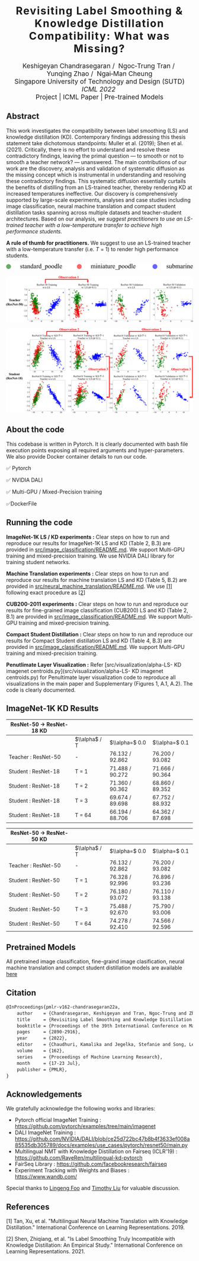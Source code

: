 <h1 align='center' style="text-align:center; font-weight:bold; font-size:2.0em;letter-spacing:2.0px;">
                Revisiting Label Smoothing & Knowledge Distillation</br>Compatibility: What was Missing?</h1>
<p align='center' style="text-align:center;font-size:1.25em;">
    <a href="https://keshik6.github.io/" target="_blank" style="text-decoration: none;">Keshigeyan&nbsp;Chandrasegaran</a>&nbsp;/&nbsp;
    <a href="https://scholar.google.com/citations?hl=en&user=9SE3GYMAAAAJ" target="_blank" style="text-decoration: none;">Ngoc&#8209;Trung&nbsp;Tran</a>&nbsp;/&nbsp;
    <a href="https://scholar.google.com/citations?user=CCutiMUAAAAJ&hl=en" target="_blank" style="text-decoration: none;">Yunqing&nbsp;Zhao</a>&nbsp;/&nbsp;
    <a href="https://sites.google.com/site/mancheung0407/" target="_blank" style="text-decoration: none;">Ngai&#8209;Man&nbsp;Cheung</a></br>
Singapore University of Technology and Design (SUTD)<br/>
<em>ICML&nbsp;2022&nbsp;</br></em>
<a href="https://keshik6.github.io/revisiting-ls-kd-compatibility/" title="Project" target="_blank" rel="nofollow" style="text-decoration: none;">Project</a> |
<a href="https://arxiv.org/abs/2206.14532" title="ICML Paper" target="_blank" rel="nofollow" style="text-decoration: none;">ICML Paper</a> |
<a href="https://drive.google.com/drive/folders/1GwqXRVYBpKGolNh2OLEzWUdOHx2XQ6G2?usp=sharing" title="Pre-trained Models" target="_blank" rel="nofollow" style="text-decoration: none;">Pre-trained Models</a>
</p>


## Abstract

This work investigates the compatibility between label smoothing (LS) and knowledge distillation (KD). Contemporary findings addressing this thesis statement take dichotomous standpoints: Muller et al. (2019); Shen et al. (2021). Critically, there is no effort to understand and resolve these contradictory findings, leaving the primal question — to smooth or not to smooth a teacher network? — unanswered. The main contributions of our work are the discovery, analysis and validation of systematic diffusion as the missing concept which is instrumental in understanding and resolving these contradictory findings. This systematic diffusion essentially curtails the benefits of distilling from an LS-trained teacher, thereby rendering KD at increased temperatures ineffective. Our discovery is comprehensively supported by large-scale experiments, analyses and case studies including image classification, neural machine translation and compact student distillation tasks spanning across multiple datasets and teacher-student architectures. Based on our analysis, <em>we suggest practitioners to use an LS-trained teacher with a low-temperature transfer to achieve high performance students.</em>

**A rule of thumb for practitioners.** We suggest to use an LS-trained teacher with a low-temperature transfer (i.e. *T* = 1) to render high performance students.

![](./assets/legend.png)

![](./assets/teacher.png)

![](./assets/student.png)


## About the code
This codebase is written in Pytorch. It is clearly documented with bash file execution points exposing all required arguments and hyper-parameters. We also provide Docker container details to run our code. 

:white_check_mark: Pytorch

:white_check_mark: ​NVIDIA DALI

:white_check_mark: ​Multi-GPU / Mixed-Precision training

:white_check_mark: ​DockerFile



## Running the code

**ImageNet-1K LS / KD experiments  :** Clear steps on how to run and reproduce our results for ImageNet-1K LS and KD (Table 2, B.3) are provided in [src/image_classification/README.md](src/image_classification/README.md). We support Multi-GPU training and mixed-precision training. We use NVIDIA DALI library for training student networks.

**Machine Translation experiments  :** Clear steps on how to run and reproduce our results for machine translation LS and KD (Table 5, B.2) are provided in [src/neural_machine_translation/README.md](src/neural_machine_translation/README.md). We use [[1]](#1) following exact procedure as [[2]](#2)

**CUB200-2011 experiments  :** Clear steps on how to run and reproduce our results for fine-grained image classification (CUB200) LS and KD (Table 2, B.1) are provided in [src/image_classification/README.md](src/image_classification/README.md). We support Multi-GPU training and mixed-precision training.

**Compact Student Distillation :** Clear steps on how to run and reproduce our results for Compact Student distillation LS and KD (Table 4, B.3) are provided in [src/image_classification/README.md](src/image_classification/README.md). We support Multi-GPU training and mixed-precision training.

**Penutlimate Layer Visualization :** Refer [src/visualization/alpha-LS- KD imagenet centroids.py](src/visualization/alpha-LS- KD imagenet centroids.py) for Penultimate layer visualization code to reproduce all visualizations in the main paper and Supplementary (Figures 1, A.1, A.2). The code is clearly documented.


## ImageNet-1K KD Results

| ResNet-50 &rarr; ResNet-18 KD |               |                 |                 |
| ------------------------- | ------------- | --------------- | --------------- |
|                           | $\\alpha$ / T | $\\alpha=$ 0.0  | $\\alpha=$ 0.1  |
| Teacher : ResNet-50       | \-            | 76.132 / 92.862 | 76.200 / 93.082 |
| Student : ResNet-18       | T = 1         | 71.488 / 90.272 | 71.666 / 90.364 |
| Student : ResNet-18       | T = 2         | 71.360 / 90.362 | 68.860 / 89.352 |
| Student : ResNet-18       | T = 3         | 69.674 / 89.698 | 67.752 / 88.932 |
| Student : ResNet-18       | T = 64        | 66.194 / 88.706 | 64.362 / 87.698 |


| ResNet-50 &rarr; ResNet-50 KD |               |                 |                 |
| ------------------------- | ------------- | --------------- | --------------- |
|                           | $\\alpha$ / T | $\\alpha=$ 0.0  | $\\alpha=$ 0.1  |
| Teacher : ResNet-50       | \-            | 76.132 / 92.862 | 76.200 / 93.082 |
| Student : ResNet-50       | T = 1         | 76.328 / 92.996 | 76.896 / 93.236 |
| Student : ResNet-50       | T = 2         | 76.180 / 93.072 | 76.110 / 93.138 |
| Student : ResNet-50       | T = 3         | 75.488 / 92.670 | 75.790 / 93.006 |
| Student : ResNet-50       | T = 64        | 74.278 / 92.410 | 74.566 / 92.596 |


## Pretrained Models

All pretrained image classification, fine-graind image clasification, neural machine translation and compct student distillation models are available [here](https://drive.google.com/drive/folders/1GwqXRVYBpKGolNh2OLEzWUdOHx2XQ6G2?usp=sharing)




## Citation

```markdown
@InProceedings{pmlr-v162-chandrasegaran22a,
    author    = {Chandrasegaran, Keshigeyan and Tran, Ngoc-Trung and Zhao, Yunqing and Cheung, Ngai-Man},
    title     = {Revisiting Label Smoothing and Knowledge Distillation Compatibility: What was Missing?},
    booktitle = {Proceedings of the 39th International Conference on Machine Learning},
    pages     = {2890-2916},
    year      = {2022},
    editor    = {Chaudhuri, Kamalika and Jegelka, Stefanie and Song, Le and Szepesvari, Csaba and Niu, Gang and Sabato, Sivan},
    volume    = {162},
    series    = {Proceedings of Machine Learning Research},
    month     = {17-23 Jul},
    publisher = {PMLR},
}
```



## Acknowledgements

We gratefully acknowledge the following works and libraries:

- Pytorch official ImageNet Training : https://github.com/pytorch/examples/tree/main/imagenet
- DALI ImageNet Training : https://github.com/NVIDIA/DALI/blob/ce25d722bc47b8b4f3633ef008a85535db305789/docs/examples/use_cases/pytorch/resnet50/main.py
- Multilingual NMT with Knowledge Distillation on Fairseq (ICLR'19) : https://github.com/RayeRen/multilingual-kd-pytorch
- FairSeq Library : https://github.com/facebookresearch/fairseq
- Experiment Tracking with Weights and Biases : https://www.wandb.com/

Special thanks to [Lingeng Foo](https://github.com/Lingengfoo) and [Timothy Liu](https://github.com/tlkh) for valuable discussion.

## References

<a id="1">[1]</a> Tan, Xu, et al. "Multilingual Neural Machine Translation with Knowledge Distillation." International Conference on Learning Representations. 2019.

<a id="2">[2]</a> Shen, Zhiqiang, et al. "Is Label Smoothing Truly Incompatible with Knowledge Distillation: An Empirical Study." International Conference on Learning Representations. 2021.


